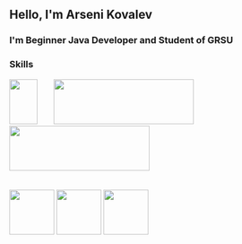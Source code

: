 ## Hello, I'm Arseni Kovalev

### I'm Beginner Java Developer and Student of GRSU



### Skills

<html>
<head>

</head>
<body>
<span>
        <img src="https://upload.wikimedia.org/wikipedia/ru/thumb/3/39/Java_logo.svg/1200px-Java_logo.svg.png" width="50px" height="80px"></img>
</span>

<span style="margin-left: 25px">
<img src="https://upload.wikimedia.org/wikipedia/commons/thumb/4/44/Spring_Framework_Logo_2018.svg/220px-Spring_Framework_Logo_2018.svg.png" width="250px" height="80px"  margin-left="25px" markdown="1" ></img>
</span>

<span>
        <img src="https://upload.wikimedia.org/wikipedia/commons/thumb/2/22/Hibernate_logo_a.png/250px-Hibernate_logo_a.png" width="250px" height="80px" margin-left="25px"></img>
</span>
        <br>
        <br>
        <br>
<span>
        <img src="https://upload.wikimedia.org/wikipedia/commons/thumb/6/61/HTML5_logo_and_wordmark.svg/120px-HTML5_logo_and_wordmark.svg.png" width="80px" height="80px" margin-left="25px"></img>
</span>

<span>
        <img src="https://upload.wikimedia.org/wikipedia/commons/thumb/d/d5/CSS3_logo_and_wordmark.svg/120px-CSS3_logo_and_wordmark.svg.png" width="80px" height="80px" margin-left="25px"></img>
</span>

<span>
        <img src="https://upload.wikimedia.org/wikipedia/commons/thumb/2/29/Postgresql_elephant.svg/220px-Postgresql_elephant.svg.png" width="80px" height="80px" margin-left="25px"></img>
</span>
</body>
</html>
